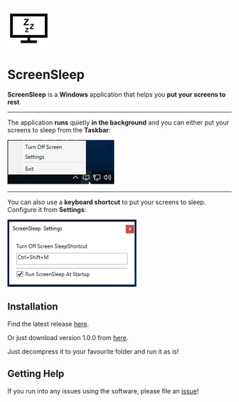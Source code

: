﻿![](./Images/icon-black.png)
# ScreenSleep 

**ScreenSleep** is a **Windows** application that helps you **put your screens to rest**. 

---

The application **runs** quietly **in the background** and you can either put your screens to sleep from the **Taskbar**:

![](./Images/taskbar.png)

---

You can also use a **keyboard shortcut** to put your screens to sleep. Configure it from **Settings**:

![](./Images/settings.png)

## Installation

Find the latest release [here](https://github.com/AdrianLungu/ScreenSleep/releases).

Or just download version 1.0.0 from [here](https://github.com/AdrianLungu/ScreenSleep/releases/download/v1.0.0/ScreenSleep-1.0.0.7z).

Just decompress it to your favourite folder and run it as is!

## Getting Help

If you run into any issues using the software, please file an [issue](https://github.com/AdrianLungu/ScreenSleep/issues)!